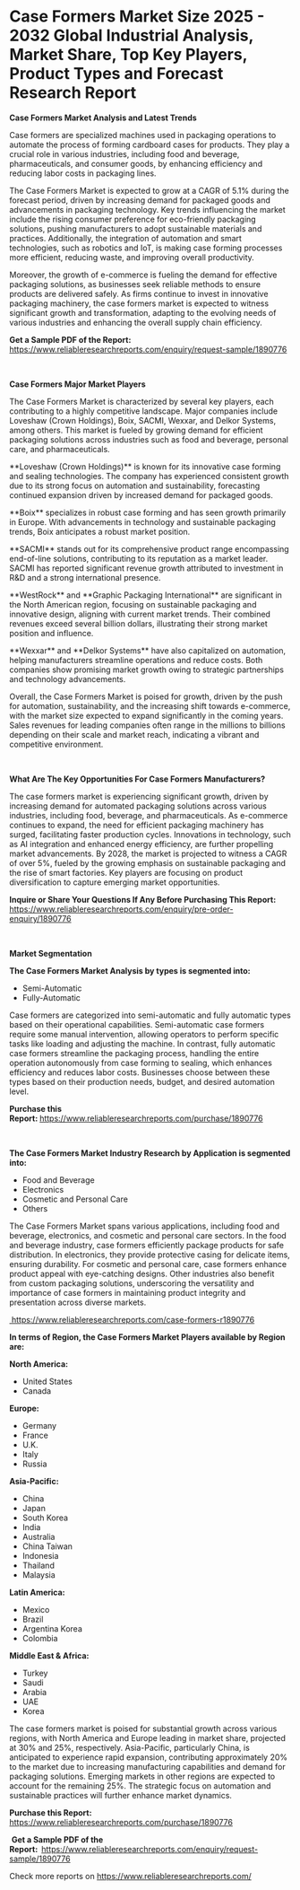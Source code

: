 <p><h1>Case Formers Market Size 2025 - 2032 Global Industrial Analysis, Market Share, Top Key Players, Product Types and Forecast Research Report</h1></p><p><strong>Case Formers Market Analysis and Latest Trends</strong></p>
<p><p>Case formers are specialized machines used in packaging operations to automate the process of forming cardboard cases for products. They play a crucial role in various industries, including food and beverage, pharmaceuticals, and consumer goods, by enhancing efficiency and reducing labor costs in packaging lines.</p><p>The Case Formers Market is expected to grow at a CAGR of 5.1% during the forecast period, driven by increasing demand for packaged goods and advancements in packaging technology. Key trends influencing the market include the rising consumer preference for eco-friendly packaging solutions, pushing manufacturers to adopt sustainable materials and practices. Additionally, the integration of automation and smart technologies, such as robotics and IoT, is making case forming processes more efficient, reducing waste, and improving overall productivity.</p><p>Moreover, the growth of e-commerce is fueling the demand for effective packaging solutions, as businesses seek reliable methods to ensure products are delivered safely. As firms continue to invest in innovative packaging machinery, the case formers market is expected to witness significant growth and transformation, adapting to the evolving needs of various industries and enhancing the overall supply chain efficiency.</p></p>
<p><strong>Get a Sample PDF of the Report:&nbsp;</strong> <a href="https://www.reliableresearchreports.com/enquiry/request-sample/1890776?utm_campaign=2278&utm_medium=2&utm_source=Github&utm_content=ia&utm_term=11042025&utm_id=case-formers">https://www.reliableresearchreports.com/enquiry/request-sample/1890776</a></p>
<p>&nbsp;</p>
<p><strong>Case Formers Major Market Players</strong></p>
<p><p>The Case Formers Market is characterized by several key players, each contributing to a highly competitive landscape. Major companies include Loveshaw (Crown Holdings), Boix, SACMI, Wexxar, and Delkor Systems, among others. This market is fueled by growing demand for efficient packaging solutions across industries such as food and beverage, personal care, and pharmaceuticals.</p><p>**Loveshaw (Crown Holdings)** is known for its innovative case forming and sealing technologies. The company has experienced consistent growth due to its strong focus on automation and sustainability, forecasting continued expansion driven by increased demand for packaged goods.</p><p>**Boix** specializes in robust case forming and has seen growth primarily in Europe. With advancements in technology and sustainable packaging trends, Boix anticipates a robust market position.</p><p>**SACMI** stands out for its comprehensive product range encompassing end-of-line solutions, contributing to its reputation as a market leader. SACMI has reported significant revenue growth attributed to investment in R&D and a strong international presence.</p><p>**WestRock** and **Graphic Packaging International** are significant in the North American region, focusing on sustainable packaging and innovative design, aligning with current market trends. Their combined revenues exceed several billion dollars, illustrating their strong market position and influence.</p><p>**Wexxar** and **Delkor Systems** have also capitalized on automation, helping manufacturers streamline operations and reduce costs. Both companies show promising market growth owing to strategic partnerships and technology advancements.</p><p>Overall, the Case Formers Market is poised for growth, driven by the push for automation, sustainability, and the increasing shift towards e-commerce, with the market size expected to expand significantly in the coming years. Sales revenues for leading companies often range in the millions to billions depending on their scale and market reach, indicating a vibrant and competitive environment.</p></p>
<p>&nbsp;</p>
<p><strong>What Are The Key Opportunities For Case Formers Manufacturers?</strong></p>
<p><p>The case formers market is experiencing significant growth, driven by increasing demand for automated packaging solutions across various industries, including food, beverage, and pharmaceuticals. As e-commerce continues to expand, the need for efficient packaging machinery has surged, facilitating faster production cycles. Innovations in technology, such as AI integration and enhanced energy efficiency, are further propelling market advancements. By 2028, the market is projected to witness a CAGR of over 5%, fueled by the growing emphasis on sustainable packaging and the rise of smart factories. Key players are focusing on product diversification to capture emerging market opportunities.</p></p>
<p><strong>Inquire or Share Your Questions If Any Before Purchasing This Report:</strong> <a href="https://www.reliableresearchreports.com/enquiry/pre-order-enquiry/1890776?utm_campaign=2278&utm_medium=2&utm_source=Github&utm_content=ia&utm_term=11042025&utm_id=case-formers">https://www.reliableresearchreports.com/enquiry/pre-order-enquiry/1890776</a></p>
<p>&nbsp;</p>
<p><strong>Market Segmentation</strong></p>
<p><strong>The Case Formers Market Analysis by types is segmented into:</strong></p>
<p><ul><li>Semi-Automatic</li><li>Fully-Automatic</li></ul></p>
<p><p>Case formers are categorized into semi-automatic and fully automatic types based on their operational capabilities. Semi-automatic case formers require some manual intervention, allowing operators to perform specific tasks like loading and adjusting the machine. In contrast, fully automatic case formers streamline the packaging process, handling the entire operation autonomously from case forming to sealing, which enhances efficiency and reduces labor costs. Businesses choose between these types based on their production needs, budget, and desired automation level.</p></p>
<p><strong>Purchase this Report:&nbsp;</strong><a href="https://www.reliableresearchreports.com/purchase/1890776?utm_campaign=2278&utm_medium=2&utm_source=Github&utm_content=ia&utm_term=11042025&utm_id=case-formers">https://www.reliableresearchreports.com/purchase/1890776</a></p>
<p>&nbsp;</p>
<p><strong>The Case Formers Market Industry Research by Application is segmented into:</strong></p>
<p><ul><li>Food and Beverage</li><li>Electronics</li><li>Cosmetic and Personal Care</li><li>Others</li></ul></p>
<p><p>The Case Formers Market spans various applications, including food and beverage, electronics, and cosmetic and personal care sectors. In the food and beverage industry, case formers efficiently package products for safe distribution. In electronics, they provide protective casing for delicate items, ensuring durability. For cosmetic and personal care, case formers enhance product appeal with eye-catching designs. Other industries also benefit from custom packaging solutions, underscoring the versatility and importance of case formers in maintaining product integrity and presentation across diverse markets.</p></p>
<p><a href="https://www.reliableresearchreports.com/case-formers-r1890776?utm_campaign=2278&utm_medium=2&utm_source=Github&utm_content=ia&utm_term=11042025&utm_id=case-formers">&nbsp;https://www.reliableresearchreports.com/case-formers-r1890776</a></p>
<p><strong>In terms of Region, the Case Formers Market Players available by Region are:</strong></p>
<p>
    <p> <strong> North America: </strong>
        <ul>
            <li>United States</li>
            <li>Canada</li>
        </ul>
        </p> 
    <p> <strong> Europe: </strong>
        <ul>
            <li>Germany</li>
            <li>France</li>
            <li>U.K.</li>
            <li>Italy</li>
            <li>Russia</li>
        </ul>
        </p> 
    <p> <strong> Asia-Pacific: </strong>
        <ul>
            <li>China</li>
            <li>Japan</li>
            <li>South Korea</li>
            <li>India</li>
            <li>Australia</li>
            <li>China Taiwan</li>
            <li>Indonesia</li>
            <li>Thailand</li>
            <li>Malaysia</li>
        </ul>
        </p> 
    <p> <strong> Latin America: </strong>
        <ul>
            <li>Mexico</li>
            <li>Brazil</li>
            <li>Argentina Korea</li>
            <li>Colombia</li>
        </ul>
        </p> 
    <p> <strong> Middle East & Africa: </strong>
        <ul>
            <li>Turkey</li>
            <li>Saudi</li>
            <li>Arabia</li>
            <li>UAE</li>
            <li>Korea</li>
        </ul>
    </p>
    </p>
<p><p>The case formers market is poised for substantial growth across various regions, with North America and Europe leading in market share, projected at 30% and 25%, respectively. Asia-Pacific, particularly China, is anticipated to experience rapid expansion, contributing approximately 20% to the market due to increasing manufacturing capabilities and demand for packaging solutions. Emerging markets in other regions are expected to account for the remaining 25%. The strategic focus on automation and sustainable practices will further enhance market dynamics.</p></p>
<p><strong>Purchase this Report: </strong><a href="https://www.reliableresearchreports.com/purchase/1890776?utm_campaign=2278&utm_medium=2&utm_source=Github&utm_content=ia&utm_term=11042025&utm_id=case-formers">https://www.reliableresearchreports.com/purchase/1890776</a></p>
<p>&nbsp;<strong>Get a Sample PDF of the Report:&nbsp;&nbsp;</strong><a href="https://www.reliableresearchreports.com/enquiry/request-sample/1890776?utm_campaign=2278&utm_medium=2&utm_source=Github&utm_content=ia&utm_term=11042025&utm_id=case-formers">https://www.reliableresearchreports.com/enquiry/request-sample/1890776</a></p>
<p><strong></strong></p>
<p>Check more reports on <a href="https://www.reliableresearchreports.com/?utm_campaign=2278&utm_medium=2&utm_source=Github&utm_content=ia&utm_term=11042025&utm_id=case-formers">https://www.reliableresearchreports.com/</a></p>